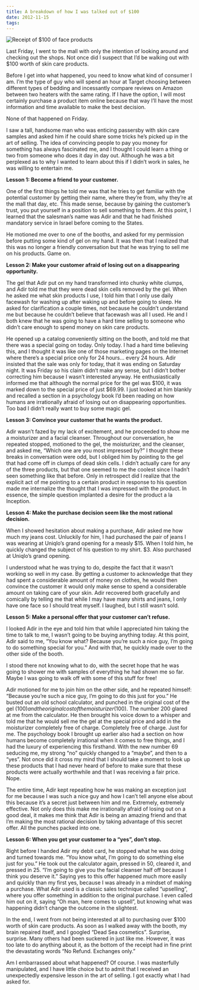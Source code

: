 ```yaml
---
title: A breakdown of how I was talked out of $100
date: 2012-11-15
tags:
---
```


![Receipt of $100 of face products](blog/100-dollars.png)

Last Friday, I went to the mall with only the intention of looking around and checking out the shops. Not once did I suspect that I’d be walking out with $100 worth of skin care products.

Before I get into what happened, you need to know what kind of consumer I am. I’m the type of guy who will spend an hour at Target choosing between different types of bedding and incessantly compare reviews on Amazon between two heaters with the same rating. If I have the option, I will most certainly purchase a product item online because that way I’ll have the most information and time available to make the best decision.

None of that happened on Friday.

I saw a tall, handsome man who was enticing passersby with skin care samples and asked him if he could share some tricks he’s picked up in the art of selling. The idea of convincing people to pay you money for something has always fascinated me, and I thought I could learn a thing or two from someone who does it day in day out. Although he was a bit perplexed as to why I wanted to learn about this if I didn’t work in sales, he was willing to entertain me.

**Lesson 1: Become a friend to your customer.**

One of the first things he told me was that he tries to get familiar with the potential customer by getting their name, where they’re from, why they’re at the mall that day, etc. This made sense, because by gaining the customer’s trust, you put yourself in a position to sell something to them. At this point, I learned that the salesman’s name was Adir and that he had finished mandatory service in Israel before coming to the States.

He motioned me over to one of the booths, and asked for my permission before putting some kind of gel on my hand. It was then that I realized that this was no longer a friendly conversation but that he was trying to sell me on his products. Game on.

**Lesson 2: Make your customer afraid of losing out on a disappearing opportunity.**

The gel that Adir put on my hand transformed into chunky white clumps, and Adir told me that they were dead skin cells removed by the gel. When he asked me what skin products I use, I told him that I only use daily facewash for washing up after waking up and before going to sleep. He asked for clarification a couple times, not because he couldn’t understand me but because he couldn’t believe that facewash was all I used. He and I both knew that he was going to have a hard time selling to someone who didn’t care enough to spend money on skin care products.

He opened up a catalog conveniently sitting on the booth, and told me that there was a special going on today. Only today. I had a hard time believing this, and I thought it was like one of those marketing pages on the Internet where there’s a special price only for 24 hours… every 24 hours. Adir insisted that the sale was only for today, that it was ending on Saturday night. It was Friday so his claim didn’t make any sense, but I didn’t bother correcting him because I wasn’t interested anyway. He enthusiastically informed me that although the normal price for the gel was $100, it was marked down to the special price of just $69.99. I just looked at him blankly and recalled a section in a psychology book I’d been reading on how humans are irrationally afraid of losing out on disappearing opportunities. Too bad I didn’t really want to buy some magic gel.

**Lesson 3: Convince your customer that he wants the product.**

Adir wasn’t fazed by my lack of excitement, and he proceeded to show me a moisturizer and a facial cleanser. Throughout our conversation, he repeated stopped, motioned to the gel, the moisturizer, and the cleanser, and asked me, “Which one are you most impressed by?” I thought these breaks in conversation were odd, but I obliged him by pointing to the gel that had come off in clumps of dead skin cells. I didn’t actually care for any of the three products, but that one seemed to me the coolest since I hadn’t seen something like that before. Only in retrospect did I realize that the explicit act of me pointing to a certain product in response to his question made me internalize the thought that I was impressed with the product. In essence, the simple question implanted a desire for the product a la Inception.

**Lesson 4: Make the purchase decision seem like the most rational decision.**

When I showed hesitation about making a purchase, Adir asked me how much my jeans cost. Unluckily for him, I had purchased the pair of jeans I was wearing at Uniqlo’s grand opening for a measly $15. When I told him, he quickly changed the subject of his question to my shirt. $3. Also purchased at Uniqlo’s grand opening.

I understood what he was trying to do, despite the fact that it wasn’t working so well in my case. By getting a customer to acknowledge that they had spent a considerable amount of money on clothes, he would then convince the customer it would only make sense to spend a considerable amount on taking care of your skin. Adir recovered both gracefully and comically by telling me that while I may have many shirts and jeans, I only have one face so I should treat myself. I laughed, but I still wasn’t sold.

**Lesson 5: Make a personal offer that your customer can’t refuse.**

I looked Adir in the eye and told him that while I appreciated him taking the time to talk to me, I wasn’t going to be buying anything today. At this point, Adir said to me, “You know what? Because you’re such a nice guy, I’m going to do something special for you.” And with that, he quickly made over to the other side of the booth.

I stood there not knowing what to do, with the secret hope that he was going to shower me with samples of everything he had shown me so far. Maybe I was going to walk off with some of this stuff for free!

Adir motioned for me to join him on the other side, and he repeated himself: “Because you’re such a nice guy, I’m going to do this just for you.” He busted out an old school calculator, and punched in the original cost of the gel ($100) and the original cost of the moisturizer ($100). The number 200 glared at me from the calculator. He then brought his voice down to a whisper and told me that he would sell me the gel at the special price and add in the moisturizer completely free of charge. Completely free of charge. Just for me. The psychology book I brought up earlier also had a section on how humans become completely irrational when it comes to free things, and I had the luxury of experiencing this firsthand. With the new number 69 seducing me, my strong “no” quickly changed to a “maybe”, and then to a “yes”. Not once did it cross my mind that I should take a moment to look up these products that I had never heard of before to make sure that these products were actually worthwhile and that I was receiving a fair price. Nope.

The entire time, Adir kept repeating how he was making an exception just for me because I was such a nice guy and how I can’t tell anyone else about this because it’s a secret just between him and me. Extremely, extremely effective. Not only does this make me irrationally afraid of losing out on a good deal, it makes me think that Adir is being an amazing friend and that I’m making the most rational decision by taking advantage of this secret offer. All the punches packed into one.

**Lesson 6: When you get your customer to a “yes”, don’t stop.**

Right before I handed Adir my debit card, he stopped what he was doing and turned towards me. “You know what, I’m going to do something else just for you.” He took out the calculator again, pressed in 50, cleared it, and pressed in 25. “I’m going to give you the facial cleanser half off because I think you deserve it.” Saying yes to this offer happened much more easily and quickly than my first yes, because I was already in a mindset of making a purchase. What Adir used is a classic sales technique called “upselling”, where you offer something in addition to the original purchase. I even called him out on it, saying “Oh man, here comes to upsell”, but knowing what was happening didn’t change the outcome in the slightest.

In the end, I went from not being interested at all to purchasing over $100 worth of skin care products. As soon as I walked away with the booth, my brain repaired itself, and I googled “Dead Sea cosmetics”. Surprise, surprise. Many others had been suckered in just like me. However, it was too late to do anything about it, as the bottom of the receipt had in fine print the devastating words “No Refund. Exchanges only.”

Am I embarrassed about what happened? Of course. I was masterfully manipulated, and I have little choice but to admit that I received an unexpectedly expensive lesson in the art of selling. I got exactly what I had asked for.
